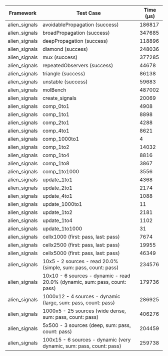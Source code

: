 | Framework | Test Case | Time (μs) |
| --- | --- | --- |
| alien_signals | avoidablePropagation (success) | 186817 |
| alien_signals | broadPropagation (success) | 347685 |
| alien_signals | deepPropagation (success) | 118896 |
| alien_signals | diamond (success) | 248036 |
| alien_signals | mux (success) | 377285 |
| alien_signals | repeatedObservers (success) | 44678 |
| alien_signals | triangle (success) | 86138 |
| alien_signals | unstable (success) | 59683 |
| alien_signals | molBench | 487002 |
| alien_signals | create_signals | 20069 |
| alien_signals | comp_0to1 | 4908 |
| alien_signals | comp_1to1 | 8898 |
| alien_signals | comp_2to1 | 4288 |
| alien_signals | comp_4to1 | 8621 |
| alien_signals | comp_1000to1 | 4 |
| alien_signals | comp_1to2 | 14032 |
| alien_signals | comp_1to4 | 8816 |
| alien_signals | comp_1to8 | 3867 |
| alien_signals | comp_1to1000 | 3556 |
| alien_signals | update_1to1 | 4368 |
| alien_signals | update_2to1 | 2174 |
| alien_signals | update_4to1 | 1088 |
| alien_signals | update_1000to1 | 11 |
| alien_signals | update_1to2 | 2181 |
| alien_signals | update_1to4 | 1102 |
| alien_signals | update_1to1000 | 31 |
| alien_signals | cellx1000 (first: pass, last: pass) | 7674 |
| alien_signals | cellx2500 (first: pass, last: pass) | 19955 |
| alien_signals | cellx5000 (first: pass, last: pass) | 46349 |
| alien_signals | 10x5 - 2 sources - read 20.0% (simple, sum: pass, count: pass) | 234576 |
| alien_signals | 10x10 - 6 sources - dynamic - read 20.0% (dynamic, sum: pass, count: pass) | 179736 |
| alien_signals | 1000x12 - 4 sources - dynamic (large, sum: pass, count: pass) | 286925 |
| alien_signals | 1000x5 - 25 sources (wide dense, sum: pass, count: pass) | 406276 |
| alien_signals | 5x500 - 3 sources (deep, sum: pass, count: pass) | 204459 |
| alien_signals | 100x15 - 6 sources - dynamic (very dynamic, sum: pass, count: pass) | 259738 |
